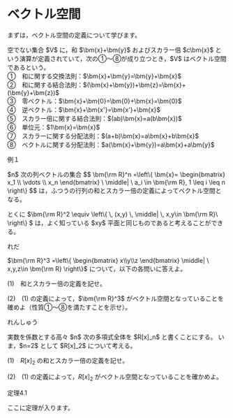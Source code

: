 # ベクトル空間

まずは，ベクトル空間の定義について学びます。

<div class="def">
<p>
空でない集合 $V$ に，和 $\bm{x}+\bm{y}$ およびスカラー倍 $c\bm{x}$ という演算が定義されていて，次の①～⑧が成り立つとき，$V$ はベクトル空間であるという。<br>
①　和に関する交換法則：$\bm{x}+\bm{y}=\bm{y}+\bm{x}$ <br>②　和に関する結合法則：$(\bm{x}+\bm{y})+\bm{z}=\bm{x}+(\bm{y}+\bm{z})$<br>③　零ベクトル：$\bm{x}+\bm{0}=\bm{0}+\bm{x}=\bm{0}$<br>④　逆ベクトル：$\bm{x}+\bm{x'}=\bm{x'}+\bm{x}$<br>⑤　スカラー倍に関する結合法則：$(ab)\bm{x}=a(b\bm{x})$<br>⑥　単位元：$1\bm{x}=\bm{x}$<br>⑦　スカラーに関する分配法則：$(a+b)\bm{x}=a\bm{x}+b\bm{x}$<br>⑧　ベクトルに関する分配法則：$a(\bm{x}+\bm{y})=a\bm{x}+a\bm{y}$
</p>
</div>

<div class="eg-label">例１</div>
<div class="eg-text">
<p>
$n$ 次の列ベクトルの集合
$$
\bm{\rm R}^n
=\left\{
	\bm{x}=
	\begin{bmatrix}
		x_1 \\ \vdots \\ x_n
	\end{bmatrix}
	\ \middle| \ 
	a_i \in \bm{\rm R}, 1 \leq i \leq n
\right\}
$$
は，ふつうの行列の和とスカラー倍の定義によってベクトル空間となる。
</p>
<p>
とくに $\bm{\rm R}^2
\equiv \left\{
	\, (x,y)
	\, \middle| \, 
	x,y\in \bm{\rm R}\ 
\right\}
$ は，よく知っている $xy$ 平面と同じものであると考えることができる。
</p>
</div>

<div class="ex">
<span class="ex-circle1">れ</span><span class="ex-circle2">だ</span>
<p>
$\bm{\rm R}^3
=\left\{
	\begin{bmatrix}
		x\\y\\z
	\end{bmatrix}
	\middle|
	\ x,y,z\in \bm{\rm R} 
\right\}$ について，以下の各問いに答えよ。

$(1)$　和とスカラー倍の定義を記せ。

$(2)$　$(1)$ の定義によって，$\bm{\rm R}^3$ がベクトル空間となっていることを確めよ（性質①～⑧を満たすことを示せ）。 
</p>
</div>

<div class="prob">
<span class="label">れんしゅう</span>
<p>
実数を係数とする高々 $n$ 次の多項式全体を $R[x]_n$ と書くことにする。 いま，$n=2$ として $R[x]_2$ について考える。 

$(1)$　$R[x]_2$ の和とスカラー倍の定義を記せ。

$(2)$　$(1)$ の定義によって，$R[x]_2$ がベクトル空間となっていることを確かめよ。
</p>
</div>

<div class="theorem">
<span class="theorem-title">定理4.1</span>
<p>ここに定理が入ります。</p>
</div>